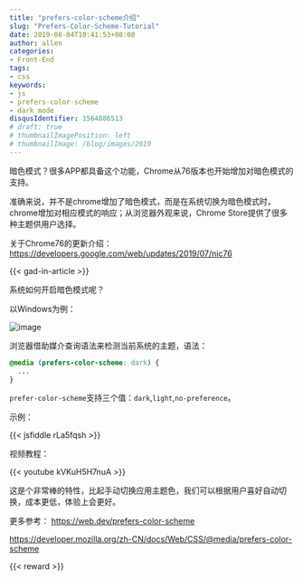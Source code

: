 ```yaml
---
title: "prefers-color-scheme介绍"
slug: "Prefers-Color-Scheme-Tutorial"
date: 2019-08-04T10:41:53+08:00
author: allen
categories:
- Front-End
tags:
- css
keywords:
- js
- prefers-color-scheme
- dark mode
disqusIdentifier: 1564886513
# draft: true
# thumbnailImagePosition: left
# thumbnailImage: /blog/images/2019
---
```


暗色模式？很多APP都具备这个功能，Chrome从76版本也开始增加对暗色模式的支持。

<!--more-->

准确来说，并不是chrome增加了暗色模式，而是在系统切换为暗色模式时，chrome增加对相应模式的响应；从浏览器外观来说，Chrome Store提供了很多种主题供用户选择。

关于Chrome76的更新介绍：https://developers.google.com/web/updates/2019/07/nic76

{{< gad-in-article >}}

系统如何开启暗色模式呢？

以Windows为例：

![image](https://user-images.githubusercontent.com/11868477/62418847-d7545c80-b6a5-11e9-945e-55999308a807.png)

浏览器借助媒介查询语法来检测当前系统的主题，语法：

```css
@media (prefers-color-scheme: dark) {
  ...
}
```

`prefer-color-scheme`支持三个值：`dark`,`light`,`no-preference`。

示例：

{{< jsfiddle rLa5fqsh >}}

视频教程：

{{< youtube kVKuH5H7nuA >}}

这是个非常棒的特性，比起手动切换应用主题色，我们可以根据用户喜好自动切换，成本更低，体验上会更好。

更多参考：
https://web.dev/prefers-color-scheme

https://developer.mozilla.org/zh-CN/docs/Web/CSS/@media/prefers-color-scheme
<!-- {{< embed-caniuse css-placeholder-shown >}} -->
{{< reward >}}
